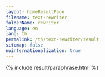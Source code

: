 ```yaml
---
layout: homeResultPage
fileName: text-rewriter
folderName: rewriter
language: en
lang: th
permalink: /th/text-rewriter/result
sitemap: false
nointernationalization: true
---
```

{% include result/paraphrase.html %}

<script src="/js/result/paraprashing.js" data-foldername="{{page.folderName}}" data-lang="{{page.lang}}"></script>
